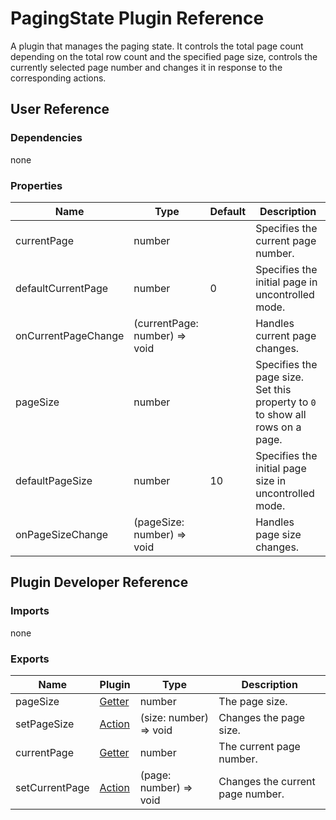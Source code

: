 # PagingState Plugin Reference

A plugin that manages the paging state. It controls the total page count depending on the total row count and the specified page size, controls the currently selected page number and changes it in response to the corresponding actions.

## User Reference

### Dependencies

none

### Properties

Name | Type | Default | Description
-----|------|---------|------------
currentPage | number | | Specifies the current page number.
defaultCurrentPage | number | 0 | Specifies the initial page in uncontrolled mode.
onCurrentPageChange | (currentPage: number) => void | | Handles current page changes.
pageSize | number | | Specifies the page size. Set this property to `0` to show all rows on a page.
defaultPageSize | number | 10 | Specifies the initial page size in uncontrolled mode.
onPageSizeChange | (pageSize: number) => void | | Handles page size changes.

## Plugin Developer Reference

### Imports

none

### Exports

Name | Plugin | Type | Description
-----|--------|------|------------
pageSize | [Getter](../../../dx-react-core/docs/reference/getter.md) | number | The page size.
setPageSize | [Action](../../../dx-react-core/docs/reference/action.md) | (size: number) => void | Changes the page size.
currentPage | [Getter](../../../dx-react-core/docs/reference/getter.md) | number | The current page number.
setCurrentPage | [Action](../../../dx-react-core/docs/reference/action.md) | (page: number) => void | Changes the current page number.
